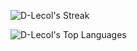 ![D-Lecol's Streak](https://github-readme-streak-stats.herokuapp.com/?user=D-Lecol&theme=vue-dark&hide_border=true)

![D-Lecol's Top Languages](https://github-readme-stats.vercel.app/api/top-langs/?username=D-Lecol&theme=vue-dark&show_icons=true&hide_border=true&layout=compact)

<!--
**D-Lecol/D-Lecol** is a ✨ _special_ ✨ repository because its `README.md` (this file) appears on your GitHub profile.

Here are some ideas to get you started:

- 🔭 I’m currently working on ...
- 🌱 I’m currently learning ...
- 👯 I’m looking to collaborate on ...
- 🤔 I’m looking for help with ...
- 💬 Ask me about ...
- 📫 How to reach me: ...
- 😄 Pronouns: ...
- ⚡ Fun fact: ...
-->
